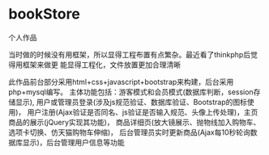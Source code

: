 # bookStore
个人作品

当时做的时候没有用框架，所以显得工程布置有点繁杂。最近看了thinkphp后觉得用框架来做更
能显得工程化，文件放置更加合理清晰

此作品前台部分采用html+css+javascript+bootstrap来构建，后台采用php+mysql编写。
主体功能包括：游客模式和会员模式(数据库判断，session存储显示),
用户或管理员登录(涉及js规范验证、数据库验证、Bootstrap的图标使用)，
用户注册(Ajax验证是否同名、js验证是否输入规范、头像上传处理)，主页商品的展示(jQuery实现其功能)，
商品详细页(放大镜展示、抛物线加入购物车、选项卡切换、仿天猫购物车伸缩)，
后台管理员实时更新商品(Ajax每10秒轮询数据库显示)，后台管理用户信息等功能
